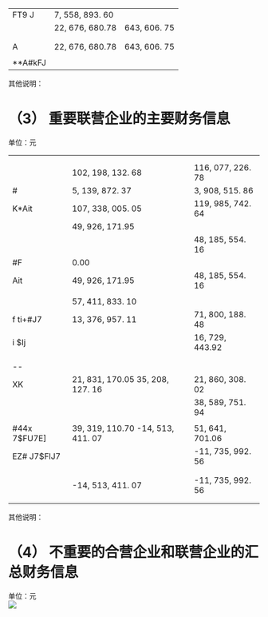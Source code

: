 <table><tr><td>FT9 J</td><td>7, 558, 893. 60</td><td></td></tr><tr><td></td><td>22, 676, 680.78</td><td>643, 606. 75</td></tr><tr><td></td><td></td><td></td></tr><tr><td></td><td></td><td></td></tr><tr><td>A</td><td>22, 676, 680.78</td><td>643, 606. 75</td></tr><tr><td></td><td></td><td></td></tr><tr><td>**A#kFJ</td><td></td><td></td></tr></table>

其他说明：

# （3） 重要联营企业的主要财务信息

单位：元  

<table><tr><td rowspan="2"></td><td></td><td></td></tr><tr><td></td><td></td></tr><tr><td></td><td>102, 198, 132. 68</td><td>116, 077, 226. 78</td></tr><tr><td>#</td><td>5, 139, 872. 37</td><td>3, 908, 515. 86</td></tr><tr><td>K*Ait</td><td>107, 338, 005. 05</td><td>119, 985, 742. 64</td></tr><tr><td></td><td>49, 926, 171.95</td><td></td></tr><tr><td></td><td></td><td>48, 185, 554. 16</td></tr><tr><td>#F</td><td>0.00</td><td></td></tr><tr><td>Ait</td><td>49, 926, 171.95</td><td>48, 185, 554. 16</td></tr><tr><td></td><td></td><td></td></tr><tr><td></td><td>57, 411, 833. 10</td><td></td></tr><tr><td>f ti+#J7</td><td>13, 376, 957. 11</td><td>71, 800, 188. 48</td></tr><tr><td>i  $Ij</td><td></td><td>16, 729, 443.92</td></tr><tr><td></td><td></td><td></td></tr><tr><td></td><td></td><td></td></tr><tr><td>--</td><td></td><td></td></tr><tr><td>XK</td><td>21, 831, 170.05 35, 208, 127. 16</td><td>21, 860, 308. 02</td></tr><tr><td></td><td></td><td>38, 589, 751. 94</td></tr><tr><td></td><td></td><td></td></tr><tr><td>#44x 7$FU7E]</td><td>39, 319, 110.70 -14, 513, 411. 07</td><td>51, 641, 701.06</td></tr><tr><td>EZ# J7$FlJ7</td><td></td><td>-11, 735, 992. 56</td></tr><tr><td></td><td></td><td></td></tr><tr><td></td><td></td><td></td></tr><tr><td></td><td>-14, 513, 411. 07</td><td>-11, 735, 992. 56</td></tr><tr><td></td><td></td><td></td></tr><tr><td></td><td></td><td></td></tr></table>

其他说明：

# （4） 不重要的合营企业和联营企业的汇总财务信息

单位：元  
![](images/4db772ed3e13c15979965e29412587f4fb37ebaf8c3018554cee52a23b16e031.jpg)